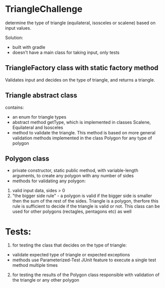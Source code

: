 # TriangleChallenge

determine the type of triangle (equilateral, isosceles or scalene) based on input values.

Solution:
- built with gradle 
- doesn't have a main class for taking input, only tests 

## TriangleFactory class with static factory method 
Validates input and decides on the type of triangle, and returns a triangle.

## Triangle abstract class 
contains:
- an enum for triangle types
- abstract method getType, which is implemented in classes Scalene, Equilateral and Isosceles   
- method to validate the triangle. This method is based on more general validation methods implemented in the class Polygon for any type of polygon

## Polygon class
- private constructor, static public method, with variable-length arguments, to create any polygon with any number of sides
- methods for validating any polygon:
1. valid input data, sides > 0
2. "the bigger side rule" - a polygon is valid if the bigger side is smaller then the sum of the rest of the sides. 
Triangle is a polygon, therfore this rule is sufficient to decide if the triangle is valid or not.
This class can be used for other polygons (rectagles, pentagons etc) as well


# Tests:
1. for testing the class that decides on the type of triangle: 
- validate expected type of triangle or expected exceptions
- methods use Parameterized-Test JUnit feature to execute a single test method multiple times 

2. for testing the results of the Polygon class responsible with validation of the triangle or any other polygon

